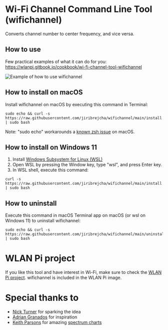 # Wi-Fi Channel Command Line Tool (wifichannel)
Converts channel number to center frequency, and vice versa.

## How to use
Few practical examples of what it can do for you:
https://wlanpi.gitbook.io/cookbook/wi-fi-channel-tool-wifichannel

![Example of how to use wifichannel](https://pbs.twimg.com/media/FqEnq5uWcAEGD0q?format=jpg&name=small)

## How to install on macOS
Install wifichannel on macOS by executing this command in Terminal:

```
sudo echo && curl -s https://raw.githubusercontent.com/jiribrejcha/wifichannel/main/install.sh | sudo bash
```

Note: "sudo echo" workarounds a [known zsh 
issue](https://support.doppler.com/hc/en-us/articles/6520676549915-Curl-CLI-installation-fails-when-using-ZSH) 
on macOS.

## How to install on Windows 11
1. Install [Windows Subsystem for Linux (WSL)](https://techcommunity.microsoft.com/t5/windows-11/how-to-install-the-linux-windows-subsystem-in-windows-11/m-p/2701207)
2. Open WSL by pressing the Window key, type "wsl", and press Enter key.
3. In WSL shell, execute this command:

```
curl -s https://raw.githubusercontent.com/jiribrejcha/wifichannel/main/install.sh | sudo bash
```

## How to uninstall
Execute this command in macOS Terminal app on macOS (or wsl on Windows 11) to uninstall wifichannel:

```
sudo echo && curl -s https://raw.githubusercontent.com/jiribrejcha/wifichannel/main/uninstall.sh | sudo bash
```

# WLAN Pi project
If you like this tool and have interest in Wi-Fi, make sure to check the [WLAN Pi project](http://www.wlanpi.com). 
wifichannel is included in the WLAN Pi image.

# Special thanks to
- [Nick Turner](https://twitter.com/nickjvturner) for sparking the idea
- [Adrian Granados](https://twitter.com/adriangranados) for inspiration
- [Keith Parsons](https://twitter.com/keithrparsons) for amazing [spectrum charts](https://www.wlanpros.com/spectrum)
